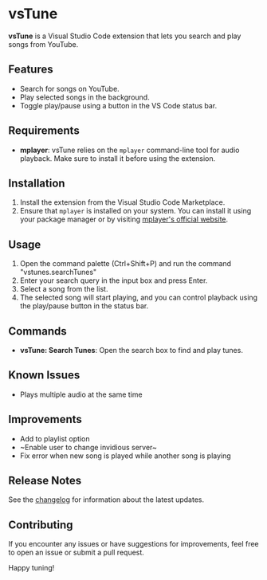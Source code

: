 # vsTune

**vsTune** is a Visual Studio Code extension that lets you search and play songs from YouTube.

## Features

-   Search for songs on YouTube.
-   Play selected songs in the background.
-   Toggle play/pause using a button in the VS Code status bar.

## Requirements

-   **mplayer**: vsTune relies on the `mplayer` command-line tool for audio playback. Make sure to install it before using the extension.

## Installation

1. Install the extension from the Visual Studio Code Marketplace.
2. Ensure that `mplayer` is installed on your system. You can install it using your package manager or by visiting [mplayer's official website](http://www.mplayerhq.hu/design7/dload.html).

## Usage

1. Open the command palette (Ctrl+Shift+P) and run the command "vstunes.searchTunes"
2. Enter your search query in the input box and press Enter.
3. Select a song from the list.
4. The selected song will start playing, and you can control playback using the play/pause button in the status bar.

## Commands

-   **vsTune: Search Tunes**: Open the search box to find and play tunes.

## Known Issues

-   Plays multiple audio at the same time

## Improvements

-   Add to playlist option
-   ~Enable user to change invidious server~
-   Fix error when new song is played while another song is playing

## Release Notes

See the [changelog](CHANGELOG.md) for information about the latest updates.

## Contributing

If you encounter any issues or have suggestions for improvements, feel free to open an issue or submit a pull request.

Happy tuning!
